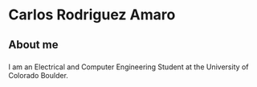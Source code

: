 <h1 align="left">Carlos Rodriguez Amaro</h1>

###

<h2 align="left">About me</h2>

###

<p align="left">I am an Electrical and Computer Engineering Student at the University of Colorado Boulder.</p>

###

<br clear="both">

<h2 align="left"></h2>

###
